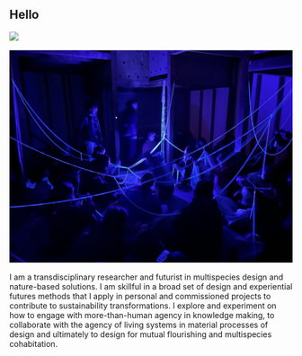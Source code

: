 ## Hello

![](../images/tayrona.jpg)

![](../images/homepic.jpg)

I am a transdisciplinary researcher and futurist in multispecies design and nature-based solutions. I am skillful in a broad set of design and experiential futures methods that I apply in personal and commissioned projects to contribute to sustainability transformations. I explore and experiment on how to engage with more-than-human agency in knowledge making, to collaborate with the agency of living systems in material processes of design and ultimately to design for mutual flourishing and multispecies cohabitation.